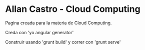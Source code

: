 # Allan Castro - Cloud Computing

Pagina creada para la materia de Cloud Computing.

Creda con 'yo angular generator'

Construir usando 'grunt build' y correr con 'grunt serve'
